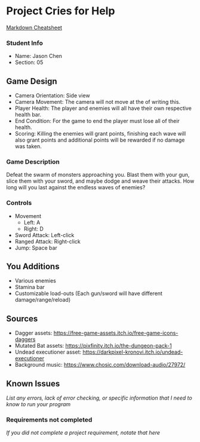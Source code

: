 # Project Cries for Help

[Markdown Cheatsheet](https://github.com/adam-p/markdown-here/wiki/Markdown-Here-Cheatsheet)

### Student Info

-   Name: Jason Chen
-   Section: 05

## Game Design

-   Camera Orientation: Side view
-   Camera Movement: The camera will not move at the of writing this.
-   Player Health: The player and enemies will all have their own respective health bar.
-   End Condition: For the game to end the player must lose all of their health.
-   Scoring: Killing the enemies will grant points, finishing each wave will also grant points and additional points will be rewarded if no damage was taken.

### Game Description

Defeat the swarm of monsters approaching you. Blast them with your gun, slice them with your sword, and maybe dodge and weave their attacks. How long will you last against the endless waves of enemies?

### Controls

-   Movement
    -   Left: A
    -   Right: D
-   Sword Attack: Left-click
-   Ranged Attack: Right-click
-   Jump: Space bar

## You Additions

- Various enemies
- Stamina bar
- Customizable load-outs (Each gun/sword will have different damage/range/reload)

## Sources

-   Dagger assets: https://free-game-assets.itch.io/free-game-icons-daggers
-   Mutated Bat assets: https://pixfinity.itch.io/the-dungeon-pack-1
-   Undead executioner asset: https://darkpixel-kronovi.itch.io/undead-executioner
-   Background music: https://www.chosic.com/download-audio/27972/

## Known Issues

_List any errors, lack of error checking, or specific information that I need to know to run your program_

### Requirements not completed

_If you did not complete a project requirement, notate that here_

